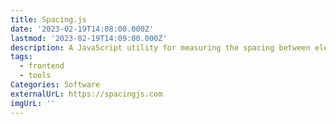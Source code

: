 ```yaml
---
title: Spacing.js
date: '2023-02-19T14:08:00.000Z'
lastmod: '2023-02-19T14:09:00.000Z'
description: A JavaScript utility for measuring the spacing between elements on webpage
tags:
  - frontend
  - tools
Categories: Software
externalUrL: https://spacingjs.com
imgUrL: ''
---
```

